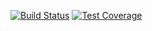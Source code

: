 [![Build Status](https://travis-ci.com/deschant/EPICMail-React.svg?branch=master)](https://travis-ci.com/deschant/EPICMail-React) [![Test Coverage](https://api.codeclimate.com/v1/badges/3dfe63e67d1926529a98/test_coverage)](https://codeclimate.com/github/deschant/EPICMail-React/test_coverage)